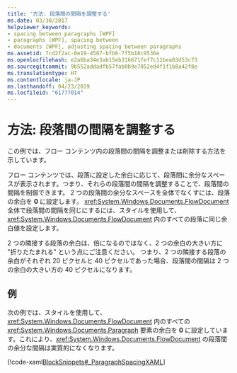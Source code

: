 ```yaml
---
title: '方法: 段落間の間隔を調整する'
ms.date: 03/30/2017
helpviewer_keywords:
- spacing between paragraphs [WPF]
- paragraphs [WPF], spacing between
- documents [WPF], adjusting spacing between paragraphs
ms.assetid: 7cd2f2ac-0e19-4587-bfb6-7f5b18c9536e
ms.openlocfilehash: e2a6ba34e3ab15eb316671fef7c11bea03d53c73
ms.sourcegitcommit: 9b552addadfb57fab0b9e7852ed4f1f1b8a42f8e
ms.translationtype: HT
ms.contentlocale: ja-JP
ms.lasthandoff: 04/23/2019
ms.locfileid: "61777014"
---
```

# <a name="how-to-adjust-spacing-between-paragraphs"></a>方法: 段落間の間隔を調整する
この例では、フロー コンテンツ内の段落間の間隔を調整または削除する方法を示しています。  
  
 フロー コンテンツでは、段落に設定した余白に応じて、段落間に余分なスペースが表示されます。つまり、それらの段落間の間隔を調整することで、段落間の間隔を制御できます。  2 つの段落間の余分なスペースを全体でなくすには、段落の余白を **0** に設定します。  <xref:System.Windows.Documents.FlowDocument> 全体で段落間の間隔を同じにするには、スタイルを使用して、<xref:System.Windows.Documents.FlowDocument> 内のすべての段落に同じ余白値を設定します。  
  
 2 つの隣接する段落の余白は、倍になるのではなく、2 つの余白の大きい方に "折りたたまれる" という点にご注意ください。 つまり、2 つの隣接する段落の余白がそれぞれ 20 ピクセルと 40 ピクセルであった場合、段落間の間隔は 2 つの余白の大きい方の 40 ピクセルになります。  
  
## <a name="example"></a>例  
 次の例では、スタイルを使用して、<xref:System.Windows.Documents.FlowDocument> 内のすべての <xref:System.Windows.Documents.Paragraph> 要素の余白を **0** に設定しています。これにより、<xref:System.Windows.Documents.FlowDocument> の段落間の余分な間隔は実質的になくなります。  
  
 [!code-xaml[BlockSnippets#_ParagraphSpacingXAML](~/samples/snippets/csharp/VS_Snippets_Wpf/BlockSnippets/CSharp/Window1.xaml#_paragraphspacingxaml)]
